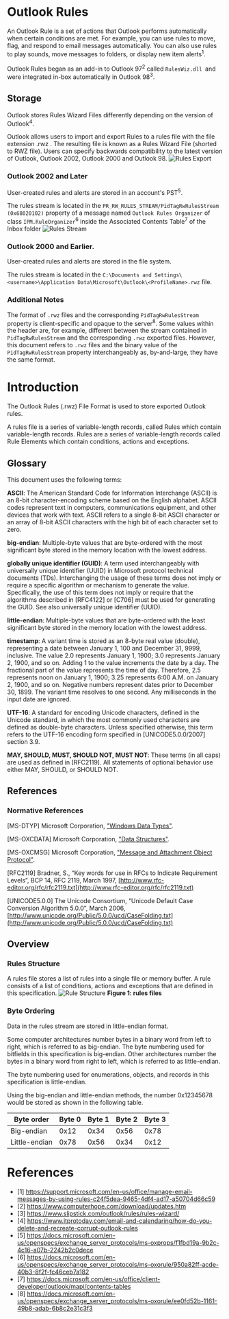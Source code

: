 # Outlook Rules

An Outlook Rule is a set of actions that Outlook performs automatically when certain conditions are met. For example, you can use rules to move, flag, and respond to email messages automatically. You can also use rules to play sounds, move messages to folders, or display new item alerts<sup>1</sup>.

Outlook Rules began as an add-in to Outlook 97<sup>2</sup>  called `RulesWiz.dll `and were integrated in-box automatically in Outlook 98<sup>3</sup>.

## Storage
Outlook stores Rules Wizard Files differently depending on the version of Outlook<sup>4</sup>.

Outlook allows users to import and export Rules to a rules file with the file extension .rwz . The resulting file is known as a Rules Wizard File (shorted to RWZ file). Users can specify backwards compatibility to the latest version of Outlook, Outlook 2002, Outlook 2000 and Outlook 98. 
![Rules Export](assets/RulesExport.png)

### Outlook 2002 and Later
User-created rules and alerts are stored in an account's PST<sup>5</sup>.

The rules stream is located in the `PR_RW_RULES_STREAM/PidTagRwRulesStream (0x68020102)`  property of a message named `Outlook Rules Organizer` of class `IPM.RuleOrganizer`<sup>6</sup> inside the Associated Contents Table<sup>7</sup> of the Inbox folder
![Rules Stream](assets/RulesStream.png)

### Outlook 2000 and Earlier.

User-created rules and alerts are stored in the file system.

The rules stream is located in the `C:\Documents and Settings\<username>\Application Data\Microsoft\Outlook\<ProfileName>.rwz` file.

### Additional Notes

The format of `.rwz` files and the corresponding `PidTagRwRulesStream` property is client-specific and opaque to the server<sup>8</sup>.  Some values within the header are, for example, different between the stream contained in `PidTagRwRulesStream` and the corresponding `.rwz` exported files. However, this document refers to `.rwz` files and the binary value of the `PidTagRwRulesStream` property interchangeably as, by-and-large, they have the same format.

# Introduction
The Outlook Rules (.rwz) File Format is used to store exported Outlook rules.

A rules file is a series of variable-length records, called Rules which contain variable-length records. Rules are a series of variable-length records called Rule Elements which contain conditions, actions and exceptions. 

## Glossary
This document uses the following terms:

**ASCII**: The American Standard Code for Information Interchange (ASCII) is an 8-bit character-encoding scheme based on the English alphabet. ASCII codes represent text in computers, communications equipment, and other devices that work with text. ASCII refers to a single 8-bit ASCII character or an array of 8-bit ASCII characters with the high bit of each character set to zero.

**big-endian**: Multiple-byte values that are byte-ordered with the most significant byte stored in the
memory location with the lowest address.

**globally unique identifier (GUID)**: A term used interchangeably with universally unique
identifier (UUID) in Microsoft protocol technical documents (TDs). Interchanging the usage of these terms does not imply or require a specific algorithm or mechanism to generate the value.
Specifically, the use of this term does not imply or require that the algorithms described in
[RFC4122] or [C706] must be used for generating the GUID. See also universally unique identifier (UUID).

**little-endian**: Multiple-byte values that are byte-ordered with the least significant byte stored in the memory location with the lowest address.

**timestamp**: A variant time is stored as an 8-byte real value (double), representing a date between January 1, 100 and December 31, 9999, inclusive. The value 2.0 represents January 1, 1900; 3.0 represents January 2, 1900, and so on. Adding 1 to the value increments the date by a day. The fractional part of the value represents the time of day. Therefore, 2.5 represents noon on January 1, 1900; 3.25 represents 6:00 A.M. on January 2, 1900, and so on. Negative numbers represent dates prior to December 30, 1899. The variant time resolves to one second. Any milliseconds in the input date are ignored.

**UTF-16**: A standard for encoding Unicode characters, defined in the Unicode standard, in which the most commonly used characters are defined as double-byte characters. Unless specified otherwise, this term refers to the UTF-16 encoding form specified in [UNICODE5.0.0/2007] section 3.9.

**MAY, SHOULD, MUST, SHOULD NOT, MUST NOT**: These terms (in all caps) are used as defined in [RFC2119]. All statements of optional behavior use either MAY, SHOULD, or SHOULD NOT.

## References
### Normative References
[MS-DTYP] Microsoft Corporation, ["Windows Data Types"](https://docs.microsoft.com/en-us/openspecs/windows_protocols/ms-dtyp).

[MS-OXCDATA] Microsoft Corporation, ["Data Structures"](https://docs.microsoft.com/en-us/openspecs/exchange_server_protocols/ms-oxcdata/).

[MS-OXCMSG] Microsoft Corporation, ["Message and Attachment Object Protocol"](https://docs.microsoft.com/en-us/openspecs/exchange_server_protocols/ms-oxcmsg/).

[RFC2119] Bradner, S., “Key words for use in RFCs to Indicate Requirement Levels”, BCP 14, RFC 2119, March 1997, [http://www.rfc-editor.org/rfc/rfc2119.txt](http://www.rfc-editor.org/rfc/rfc2119.txt) 

[UNICODE5.0.0] The Unicode Consortium, “Unicode Default Case Conversion Algorithm 5.0.0”, March 2006, [http://www.unicode.org/Public/5.0.0/ucd/CaseFolding.txt](http://www.unicode.org/Public/5.0.0/ucd/CaseFolding.txt)

## Overview

### Rules Structure
A rules file stores a list of rules into a single file or memory buffer. A rule consists of a list of conditions, actions and exceptions that are defined in this specification.
![Rule Structure](assets/RulesStructure.png)
**Figure 1: rules files**

### Byte Ordering
Data in the rules stream are stored in little-endian format.

Some computer architectures number bytes in a binary word from left to right, which is referred to as big-endian. The byte numbering used for bitfields in this specification is big-endian. Other
architectures number the bytes in a binary word from right to left, which is referred to as little-endian.

The byte numbering used for enumerations, objects, and records in this specification is little-endian.

Using the big-endian and little-endian methods, the number 0x12345678 would be stored as shown in the following table.

| Byte order    | Byte 0 | Byte 1 | Byte 2 | Byte 3 |
|---------------|--------|--------|--------|--------|
| Big-endian    | 0x12   | 0x34   | 0x56   | 0x78   |
| Little-endian | 0x78   | 0x56   | 0x34   | 0x12   |

# References
- [1] https://support.microsoft.com/en-us/office/manage-email-messages-by-using-rules-c24f5dea-9465-4df4-ad17-a50704d66c59
- [2] https://www.computerhope.com/download/updates.htm
- [3] https://www.slipstick.com/outlook/rules/rules-wizard/ 
- [4] https://www.itprotoday.com/email-and-calendaring/how-do-you-delete-and-recreate-corrupt-outlook-rules
- [5] https://docs.microsoft.com/en-us/openspecs/exchange_server_protocols/ms-oxprops/f1fbd19a-9b2c-4c16-a07b-2242b2c0dece
- [6] https://docs.microsoft.com/en-us/openspecs/exchange_server_protocols/ms-oxorule/950a82ff-acde-40b3-8f2f-fc46ceb7a182
- [7] https://docs.microsoft.com/en-us/office/client-developer/outlook/mapi/contents-tables
- [8] https://docs.microsoft.com/en-us/openspecs/exchange_server_protocols/ms-oxorule/ee0fd52b-1161-49b8-adab-6b8c2e31c3f3
